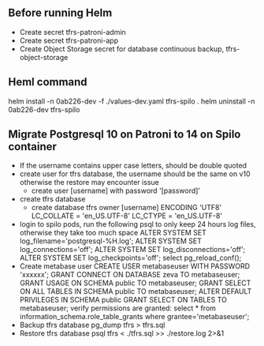 ## Before running Helm
* Create secret tfrs-patroni-admin
* Create secret tfrs-patroni-app
* Create Object Storage secret for database continuous backup, tfrs-object-storage

## Heml command
helm install -n 0ab226-dev -f ./values-dev.yaml tfrs-spilo .
helm uninstall -n 0ab226-dev tfrs-spilo

## Migrate Postgresql 10 on Patroni to 14 on Spilo container
* If the username contains upper case letters, should be double quoted
* create user for tfrs database, the username should be the same on v10 otherwise the restore may encounter issue
    * create user [username] with password '[password]'
* create tfrs database
    * create database tfrs owner [username] ENCODING 'UTF8' LC_COLLATE = 'en_US.UTF-8' LC_CTYPE = 'en_US.UTF-8'
* login to spilo pods, run the following psql to only keep 24 hours log files, otherwise they take too much space
    ALTER SYSTEM SET log_filename='postgresql-%H.log';
    ALTER SYSTEM SET log_connections='off';
    ALTER SYSTEM SET log_disconnections='off';
    ALTER SYSTEM SET log_checkpoints='off';
    select pg_reload_conf();
* Create metabase user
    CREATE USER metabaseuser WITH PASSWORD 'xxxxxx';
    GRANT CONNECT ON DATABASE zeva TO metabaseuser;
    GRANT USAGE ON SCHEMA public TO metabaseuser;
    GRANT SELECT ON ALL TABLES IN SCHEMA public TO metabaseuser;
    ALTER DEFAULT PRIVILEGES IN SCHEMA public GRANT SELECT ON TABLES TO metabaseuser;
    verify permissions are granted:  select * from information_schema.role_table_grants where grantee='metabaseuser';
* Backup tfrs database
    pg_dump tfrs > tfrs.sql
* Restore tfrs database
    psql tfrs < ./tfrs.sql >> ./restore.log 2>&1
